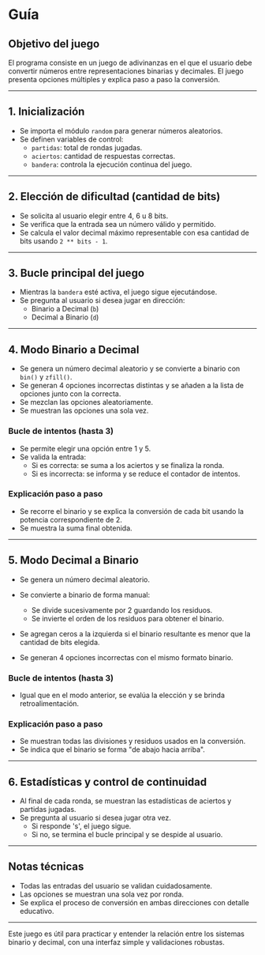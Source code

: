 # Guía

## Objetivo del juego
El programa consiste en un juego de adivinanzas en el que el usuario debe convertir números entre representaciones binarias y decimales. El juego presenta opciones múltiples y explica paso a paso la conversión.

---

## 1. Inicialización

- Se importa el módulo `random` para generar números aleatorios.
- Se definen variables de control:
  - `partidas`: total de rondas jugadas.
  - `aciertos`: cantidad de respuestas correctas.
  - `bandera`: controla la ejecución continua del juego.

---

## 2. Elección de dificultad (cantidad de bits)

- Se solicita al usuario elegir entre 4, 6 u 8 bits.
- Se verifica que la entrada sea un número válido y permitido.
- Se calcula el valor decimal máximo representable con esa cantidad de bits 
  usando `2 ** bits - 1`.

---

## 3. Bucle principal del juego

- Mientras la `bandera` esté activa, el juego sigue ejecutándose.
- Se pregunta al usuario si desea jugar en dirección:
  - Binario a Decimal (`b`)
  - Decimal a Binario (`d`)

---

## 4. Modo Binario a Decimal

- Se genera un número decimal aleatorio y se convierte a binario con `bin()` y `zfill()`.
- Se generan 4 opciones incorrectas distintas y se añaden a la lista de opciones junto con la correcta.
- Se mezclan las opciones aleatoriamente.
- Se muestran las opciones una sola vez.

### Bucle de intentos (hasta 3)

- Se permite elegir una opción entre 1 y 5.
- Se valida la entrada:
  - Si es correcta: se suma a los aciertos y se finaliza la ronda.
  - Si es incorrecta: se informa y se reduce el contador de intentos.

### Explicación paso a paso

- Se recorre el binario y se explica la conversión de cada bit usando la potencia correspondiente de 2.
- Se muestra la suma final obtenida.

---

## 5. Modo Decimal a Binario

- Se genera un número decimal aleatorio.
- Se convierte a binario de forma manual:
  - Se divide sucesivamente por 2 guardando los residuos.
  - Se invierte el orden de los residuos para obtener el binario.
- Se agregan ceros a la izquierda si el binario resultante es menor que la cantidad de bits elegida.

- Se generan 4 opciones incorrectas con el mismo formato binario.

### Bucle de intentos (hasta 3)

- Igual que en el modo anterior, se evalúa la elección y se brinda retroalimentación.

### Explicación paso a paso

- Se muestran todas las divisiones y residuos usados en la conversión.
- Se indica que el binario se forma "de abajo hacia arriba".

---

## 6. Estadísticas y control de continuidad

- Al final de cada ronda, se muestran las estadísticas de aciertos y partidas jugadas.
- Se pregunta al usuario si desea jugar otra vez.
  - Si responde 's', el juego sigue.
  - Si no, se termina el bucle principal y se despide al usuario.

---

## Notas técnicas

- Todas las entradas del usuario se validan cuidadosamente.
- Las opciones se muestran una sola vez por ronda.
- Se explica el proceso de conversión en ambas direcciones con detalle educativo.

---

Este juego es útil para practicar y entender la relación entre los sistemas binario y decimal, con una interfaz simple y validaciones robustas.
